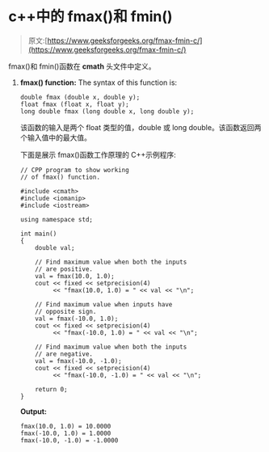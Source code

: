 # c++中的 fmax()和 fmin()

> 原文:[https://www.geeksforgeeks.org/fmax-fmin-c/](https://www.geeksforgeeks.org/fmax-fmin-c/)

fmax()和 fmin()函数在 **cmath** 头文件中定义。

1.  **fmax() function:** The syntax of this function is:

    ```
    double fmax (double x, double y);
    float fmax (float x, float y);
    long double fmax (long double x, long double y);

    ```

    该函数的输入是两个 float 类型的值，double 或 long double。该函数返回两个输入值中的最大值。

    下面是展示 fmax()函数工作原理的 C++示例程序:

    ```
    // CPP program to show working
    // of fmax() function.

    #include <cmath>
    #include <iomanip>
    #include <iostream>

    using namespace std;

    int main()
    {
        double val;

        // Find maximum value when both the inputs
        // are positive.
        val = fmax(10.0, 1.0);
        cout << fixed << setprecision(4)
             << "fmax(10.0, 1.0) = " << val << "\n";

        // Find maximum value when inputs have
        // opposite sign.
        val = fmax(-10.0, 1.0);
        cout << fixed << setprecision(4)
             << "fmax(-10.0, 1.0) = " << val << "\n";

        // Find maximum value when both the inputs
        // are negative.
        val = fmax(-10.0, -1.0);
        cout << fixed << setprecision(4)
             << "fmax(-10.0, -1.0) = " << val << "\n";

        return 0;
    }
    ```

    **Output:**

    ```
    fmax(10.0, 1.0) = 10.0000
    fmax(-10.0, 1.0) = 1.0000
    fmax(-10.0, -1.0) = -1.0000

    ```